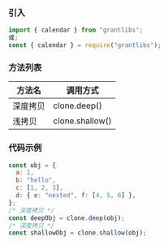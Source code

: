### 引入

```js
import { calendar } from "grantlibs";
或;
const { calendar } = require("grantlibs");
```

### 方法列表

| 方法名   | 调用方式        |
| -------- | --------------- |
| 深度拷贝 | clone.deep()    |
| 浅拷贝   | clone.shallow() |

### 代码示例

```js
const obj = {
  a: 1,
  b: "hello",
  c: [1, 2, 3],
  d: { e: "nested", f: [4, 5, 6] },
};
/* 深度拷贝 */
const deepObj = clone.deep(obj);
/* 深度拷贝 */
const shallowObj = clone.shallow(obj);
```
